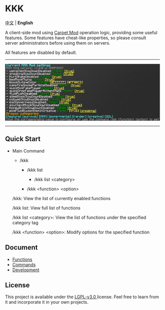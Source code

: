 # KKK

[中文](./README.md) | **English**

A client-side mod using [Carpet Mod](https://github.com/gnembon/fabric-carpet) operation logic, providing some useful features. Some features have cheat-like properties, so please consult server administrators before using them on servers.

All features are disabled by default.

---

![en_us](./images/en_us.png)

---

## Quick Start

- Main Command

  - /kkk
  
    - /kkk list

      - /kkk list &lt;category&gt;

    - /kkk &lt;function&gt; &lt;option&gt;

  /kkk: View the list of currently enabled functions

  /kkk list: View full list of functions

  /kkk list &lt;category&gt;: View the list of functions under the specified category tag

  /kkk &lt;function&gt; &lt;option&gt;: Modify options for the specified function



## Document

- [Functions](./docs/en/functions_en.md)
- [Commands](./docs/en/commands_en.md)
- [Development](./docs/en/development_en.md)



## License
This project is available under the [ LGPL-v3.0 ](https://choosealicense.com/licenses/lgpl-3.0/) license. Feel free to learn from it and incorporate it in your own projects.